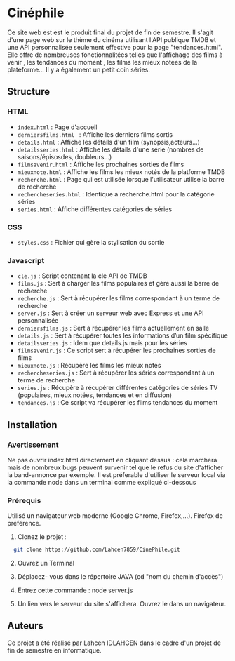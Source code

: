 
# Cinéphile

Ce site web est est le produit final du projet de fin de semestre. Il s'agit d'une page web sur le thème du cinéma utilisant l'API publique TMDB et une API  personnalisée seulement effective pour la page "tendances.html". Elle offre de nombreuses fonctionnalitées telles que l'affichage des films à venir , les tendances du moment , les films les mieux notées de la plateforme... Il y a également un petit coin séries.
## Structure
### HTML

- `index.html` : Page d'accueil
- `derniersfilms.html ` : Affiche les derniers films sortis
- `details.html` : Affiche les détails d'un film (synopsis,acteurs...)
- `detailsseries.html` : Affiche les détails d'une série (nombres de saisons/épisosdes, doubleurs...)
- `filmsavenir.html` : Affiche les prochaines sorties de films
- `mieuxnote.html` : Affiche les films les mieux notés de la platforme TMDB
- `recherche.html` : Page qui est utilisée lorsque l'utilisateur utilise la barre de recherche
- `rechercheseries.html` : Identique à recherche.html pour la catégorie séries
- `series.html` :  Affiche différentes catégories de séries

### CSS
- `styles.css` : Fichier qui gère la stylisation du sortie

### Javascript
- `cle.js` : Script contenant la cle API de TMDB
- `films.js` : Sert à charger les films populaires et gère aussi la barre de recherche
- `recherche.js` : Sert à récupérer les films correspondant à un terme de recherche 
- `server.js` : Sert à créer un serveur web avec Express et une API personnalisée
- `derniersfilms.js` : Sert à récupérer les films actuellement en salle
- `details.js` : Sert à récupérer toutes les informations d’un film spécifique
- `detailsseries.js` : Idem que details.js mais pour les séries
- `filmsavenir.js` : Ce script sert à récupérer les prochaines sorties de films
- `mieuxnote.js` : Récupère les films les mieux notés
- `rechercheseries.js` : Sert à récupérer les séries correspondant à un terme de recherche 
- `series.js` : Récupère à récupérer différentes catégories de séries TV (populaires, mieux notées, tendances et en diffusion)
- `tendances.js` : Ce script va récupérer les films tendances du moment

## Installation

### Avertissement
Ne pas ouvrir index.html directement en cliquant dessus : cela marchera mais de nombreux bugs peuvent survenir tel que le refus du site d'afficher la band-annonce par exemple. Il est préferable d'utiliser le serveur local via la commande node dans un terminal comme expliqué ci-dessous

### Prérequis
Utilisé un navigateur web moderne (Google Chrome, Firefox,...). Firefox de préférence.

1. Clonez le projet : 
```bash
  git clone https://github.com/Lahcen7859/CinePhile.git
```
2. Ouvrez un Terminal

3. Déplacez- vous dans le répertoire JAVA (cd "nom du chemin d'accès")

4. Entrez cette commande : node server.js

5. Un lien vers le serveur du site s'affichera. Ouvrez le dans un navigateur.
    
## Auteurs

Ce projet a été réalisé par Lahcen IDLAHCEN dans le cadre d'un projet de fin de semestre en informatique.

